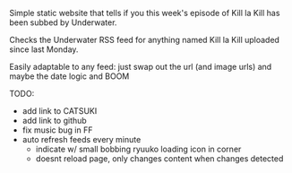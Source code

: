 Simple static website that tells if you this week's episode of Kill la Kill has been subbed by Underwater.

Checks the Underwater RSS feed for anything named Kill la Kill uploaded since last Monday.

Easily adaptable to any feed: just swap out the url (and image urls) and maybe the date logic and BOOM

TODO:

- add link to CATSUKI
- add link to github
- fix music bug in FF
- auto refresh feeds every minute
  - indicate w/ small bobbing ryuuko loading icon in corner
  - doesnt reload page, only changes content when changes detected
